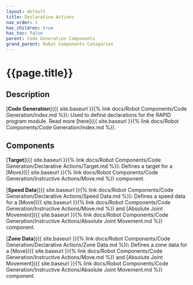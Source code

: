 ```yaml
---
layout: default
title: Declarative Actions
nav_order: 1
has_children: true
has_toc: false
parent: Code Generation Components
grand_parent: Robot Components Categories
---
```


# **{{page.title}}**

## **Description**

[**Code Generation**]({{ site.baseurl }}{% link docs/Robot Components/Code Generation/index.md %})**:** Used to define declarations for the RAPID program module. Read more [here]({{ site.baseurl }}{% link docs/Robot Components/Code Generation/index.md %}).

## **Components**

[**Target**]({{ site.baseurl }}{% link docs/Robot Components/Code Generation/Declarative Actions/Target.md %})**:** Defines a target for a [Move]({{ site.baseurl }}{% link docs/Robot Components/Code Generation/Instructive Actions/Move.md %}) component.

[**Speed Data**]({{ site.baseurl }}{% link docs/Robot Components/Code Generation/Declarative Actions/Speed Data.md %})**:** Defines a speed data for a [Move]({{ site.baseurl }}{% link docs/Robot Components/Code Generation/Instructive Actions/Move.md %}) and [Absolute Joint Movement]({{ site.baseurl }}{% link docs/Robot Components/Code Generation/Instructive Actions/Absolute Joint Movement.md %}) component.

[**Zone Data**]({{ site.baseurl }}{% link docs/Robot Components/Code Generation/Declarative Actions/Zone Data.md %})**:** Defines a zone data for a [Move]({{ site.baseurl }}{% link docs/Robot Components/Code Generation/Instructive Actions/Move.md %}) and [Absolute Joint Movement]({{ site.baseurl }}{% link docs/Robot Components/Code Generation/Instructive Actions/Absolute Joint Movement.md %}) component.
